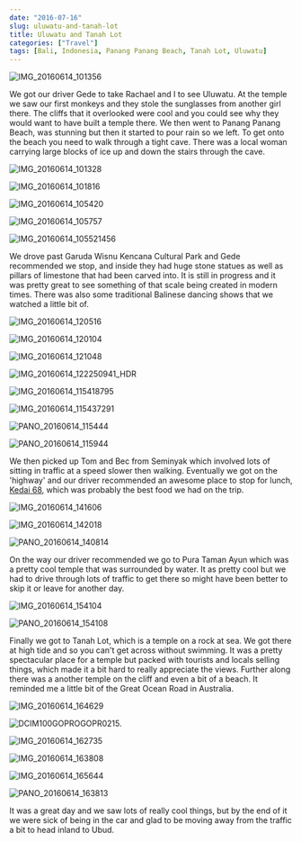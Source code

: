 ```yaml
---
date: "2016-07-16"
slug: uluwatu-and-tanah-lot
title: Uluwatu and Tanah Lot
categories: ["Travel"]
tags: [Bali, Indonesia, Panang Panang Beach, Tanah Lot, Uluwatu]
---
```


![IMG_20160614_101356](img_20160614_101356.jpg "Uluwatu Temple")

We got our driver Gede to take Rachael and I to see Uluwatu. At the temple we saw our first monkeys and they stole the sunglasses from another girl there. The cliffs that it overlooked were cool and you could see why they would want to have built a temple there. We then went to Panang Panang Beach, was stunning but then it started to pour rain so we left. To get onto the beach you need to walk through a tight cave. There was a local woman carrying large blocks of ice up and down the stairs through the cave.

![IMG_20160614_101328](img_20160614_101328.jpg)

![IMG_20160614_101816](img_20160614_101816.jpg)

![IMG_20160614_105420](img_20160614_105420.jpg)

![IMG_20160614_105757](img_20160614_105757.jpg)

![IMG_20160614_105521456](img_20160614_105521456.jpg)

We drove past Garuda Wisnu Kencana Cultural Park and Gede recommended we stop, and inside they had huge stone statues as well as pillars of limestone that had been carved into. It is still in progress and it was pretty great to see something of that scale being created in modern times. There was also some traditional Balinese dancing shows that we watched a little bit of.

![IMG_20160614_120516](img_20160614_120516.jpg)

![IMG_20160614_120104](img_20160614_120104.jpg)

![IMG_20160614_121048](img_20160614_121048.jpg)

![IMG_20160614_122250941_HDR](img_20160614_122250941_hdr.jpg)

![IMG_20160614_115418795](img_20160614_115418795.jpg)

![IMG_20160614_115437291](img_20160614_115437291.jpg)

![PANO_20160614_115444](pano_20160614_115444.jpg)

![PANO_20160614_115944](pano_20160614_115944.jpg)

We then picked up Tom and Bec from Seminyak which involved lots of sitting in traffic at a speed slower then walking. Eventually we got on the 'highway' and our driver recommended an awesome place to stop for lunch, [Kedai 68](http://kedai68bali.com/), which was probably the best food we had on the trip.

![IMG_20160614_141606](img_20160614_141606.jpg)

![IMG_20160614_142018](img_20160614_142018.jpg)

![PANO_20160614_140814](pano_20160614_140814.jpg)

On the way our driver recommended we go to Pura Taman Ayun which was a pretty cool temple that was surrounded by water. It as pretty cool but we had to drive through lots of traffic to get there so might have been better to skip it or leave for another day.

![IMG_20160614_154104](img_20160614_154104.jpg)

![PANO_20160614_154108](pano_20160614_154108.jpg)

Finally we got to Tanah Lot, which is a temple on a rock at sea. We got there at high tide and so you can't get across without swimming. It was a pretty spectacular place for a temple but packed with tourists and locals selling things, which made it a bit hard to really appreciate the views. Further along there was a another temple on the cliff and even a bit of a beach. It reminded me a little bit of the Great Ocean Road in Australia.

![IMG_20160614_164629](img_20160614_164629.jpg)

![DCIM100GOPROGOPR0215.](gopr0215.jpg)

![IMG_20160614_162735](img_20160614_162735.jpg)

![IMG_20160614_163808](img_20160614_163808.jpg)

![IMG_20160614_165644](img_20160614_165644.jpg)

![PANO_20160614_163813](pano_20160614_163813.jpg)

It was a great day and we saw lots of really cool things, but by the end of it we were sick of being in the car and glad to be moving away from the traffic a bit to head inland to Ubud.
